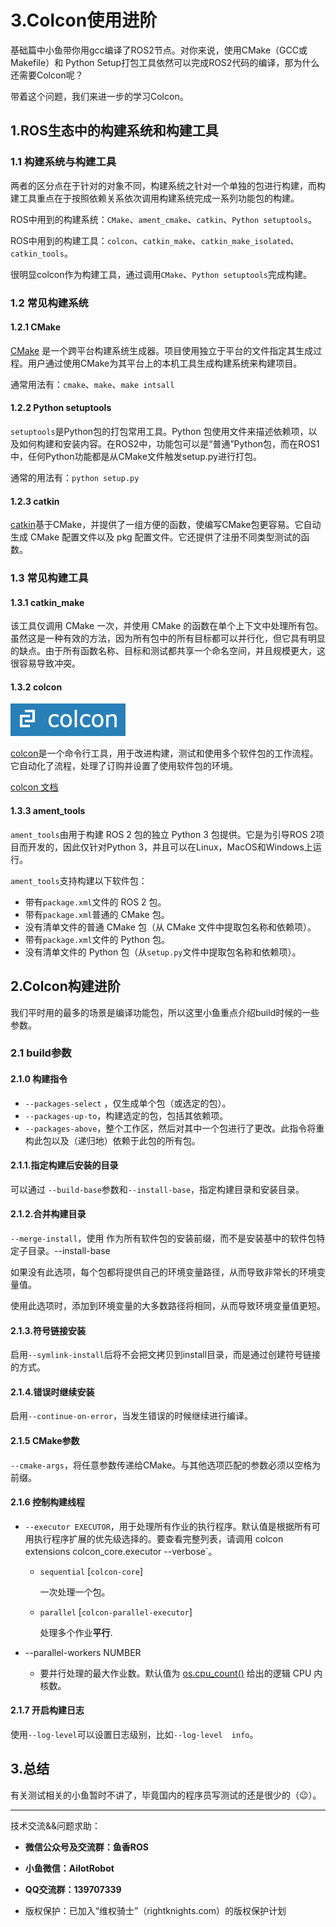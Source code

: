 # 3.Colcon使用进阶

基础篇中小鱼带你用gcc编译了ROS2节点。对你来说，使用CMake（GCC或Makefile）和 Python Setup打包工具依然可以完成ROS2代码的编译，那为什么还需要Colcon呢？

带着这个问题，我们来进一步的学习Colcon。

## 1.ROS生态中的构建系统和构建工具

### 1.1 构建系统与构建工具

两者的区分点在于针对的对象不同，构建系统之针对一个单独的包进行构建，而构建工具重点在于按照依赖关系依次调用构建系统完成一系列功能包的构建。

ROS中用到的构建系统：`CMake`、`ament_cmake`、`catkin`、`Python setuptools`。

ROS中用到的构建工具：`colcon`、`catkin_make`、`catkin_make_isolated`、`catkin_tools`。

很明显colcon作为构建工具，通过调用`CMake`、`Python setuptools`完成构建。

### 1.2 常见构建系统

#### 1.2.1 CMake

[CMake](https://cmake.org/) 是一个跨平台构建系统生成器。项目使用独立于平台的文件指定其生成过程。用户通过使用CMake为其平台上的本机工具生成构建系统来构建项目。

通常用法有：`cmake`、`make`、`make intsall`

#### 1.2.2 Python setuptools

`setuptools`是Python包的打包常用工具。Python 包使用文件来描述依赖项，以及如何构建和安装内容。在ROS2中，功能包可以是“普通”Python包，而在ROS1中，任何Python功能都是从CMake文件触发setup.py进行打包。

通常的用法有：`python setup.py`

#### 1.2.3 catkin

[catkin](http://wiki.ros.org/catkin)基于CMake，并提供了一组方便的函数，使编写CMake包更容易。它自动生成 CMake 配置文件以及 pkg 配置文件。它还提供了注册不同类型测试的函数。

### 1.3 常见构建工具

#### 1.3.1 catkin_make

该工具仅调用 CMake 一次，并使用 CMake 的函数在单个上下文中处理所有包。虽然这是一种有效的方法，因为所有包中的所有目标都可以并行化，但它具有明显的缺点。由于所有函数名称、目标和测试都共享一个命名空间，并且规模更大，这很容易导致冲突。

#### 1.3.2 colcon

![image-20220604133925270](3.Colcon使用进阶/imgs/image-20220604133925270.png)

[colcon](http://colcon.readthedocs.io/)是一个命令行工具，用于改进构建，测试和使用多个软件包的工作流程。它自动化了流程，处理了订购并设置了使用软件包的环境。

[colcon 文档](https://colcon.readthedocs.io/en/released/index.html)

#### 1.3.3 ament_tools

`ament_tools`由用于构建 ROS 2 包的独立 Python 3 包提供。它是为引导ROS 2项目而开发的，因此仅针对Python 3，并且可以在Linux，MacOS和Windows上运行。

`ament_tools`支持构建以下软件包：

- 带有`package.xml`文件的 ROS 2 包。
- 带有`package.xml`普通的 CMake 包。
- 没有清单文件的普通 CMake 包（从 CMake 文件中提取包名称和依赖项）。
- 带有`package.xml`文件的 Python 包。
- 没有清单文件的 Python 包（从`setup.py`文件中提取包名称和依赖项）。

## 2.Colcon构建进阶

我们平时用的最多的场景是编译功能包，所以这里小鱼重点介绍build时候的一些参数。

### 2.1 build参数

#### 2.1.0 构建指令

- `--packages-select` ，仅生成单个包（或选定的包）。
- `--packages-up-to`，构建选定的包，包括其依赖项。
- `--packages-above`，整个工作区，然后对其中一个包进行了更改。此指令将重构此包以及（递归地）依赖于此包的所有包。

#### 2.1.1.指定构建后安装的目录

可以通过 `--build-base`参数和`--install-base`，指定构建目录和安装目录。

#### 2.1.2.合并构建目录

`--merge-install`，使用 作为所有软件包的安装前缀，而不是安装基中的软件包特定子目录。--install-base

如果没有此选项，每个包都将提供自己的环境变量路径，从而导致非常长的环境变量值。

使用此选项时，添加到环境变量的大多数路径将相同，从而导致环境变量值更短。

#### 2.1.3.符号链接安装

启用`--symlink-install`后将不会把文拷贝到install目录，而是通过创建符号链接的方式。

#### 2.1.4.错误时继续安装

启用`--continue-on-error`，当发生错误的时候继续进行编译。

#### 2.1.5 CMake参数

`--cmake-args`，将任意参数传递给CMake。与其他选项匹配的参数必须以空格为前缀。

#### 2.1.6 控制构建线程

- `--executor EXECUTOR`，用于处理所有作业的执行程序。默认值是根据所有可用执行程序扩展的优先级选择的。要查看完整列表，请调用 colcon extensions colcon_core.executor --verbose`。

  - `sequential` [`colcon-core`]

    一次处理一个包。

  - `parallel` [`colcon-parallel-executor`]

    处理多个作业**平行**.

- --parallel-workers NUMBER
  - 要并行处理的最大作业数。默认值为  [os.cpu_count()](https://docs.python.org/3/library/os.html#os.cpu_count) 给出的逻辑 CPU 内核数。

#### 2.1.7 开启构建日志

使用`--log-level`可以设置日志级别，比如`--log-level  info`。

## 3.总结

有关测试相关的小鱼暂时不讲了，毕竟国内的程序员写测试的还是很少的（😉）。

--------------

技术交流&&问题求助：

- **微信公众号及交流群：鱼香ROS**
- **小鱼微信：AiIotRobot**
- **QQ交流群：139707339**

- 版权保护：已加入“维权骑士”（rightknights.com）的版权保护计划